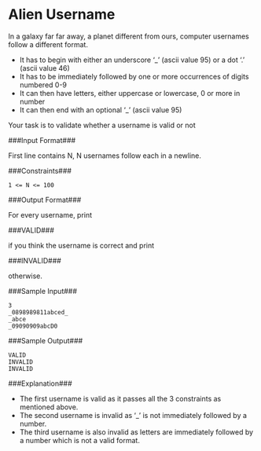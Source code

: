 Alien Username
==============
In a galaxy far far away, a planet different from ours, computer usernames follow a different format.

- It has to begin with either an underscore ‘_’ (ascii value 95) or a dot ‘.’ (ascii value 46)
- It has to be immediately followed by one or more occurrences of digits numbered 0-9
- It can then have letters, either uppercase or lowercase, 0 or more in number
- It can then end with an optional ‘_’ (ascii value 95)

Your task is to validate whether a username is valid or not

###Input Format###

First line contains N, N usernames follow each in a newline.

###Constraints###

```
1 <= N <= 100
```

###Output Format###

For every username, print

###VALID###

if you think the username is correct and print

###INVALID###

otherwise.

###Sample Input###

```
3
_0898989811abced_
_abce
_09090909abcD0
```

###Sample Output###

```
VALID
INVALID
INVALID
```

###Explanation###

- The first username is valid as it passes all the 3 constraints as mentioned above.
- The second username is invalid as ‘_’ is not immediately followed by a number.
- The third username is also invalid as letters are immediately followed by a number which is not a valid format.